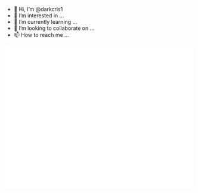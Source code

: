- 👋 Hi, I’m @darkcris1
- 👀 I’m interested in ...
- 🌱 I’m currently learning ...
- 💞️ I’m looking to collaborate on ...
- 📫 How to reach me ...

<!---
darkcris1/darkcris1 is a ✨ special ✨ repository because its `README.md` (this file) appears on your GitHub profile.
You can click the Preview link to take a look at your changes.
--->
![Github Metrics](https://raw.githubusercontent.com/darkcris1/darkcris1/master/github-metrics.svg)
